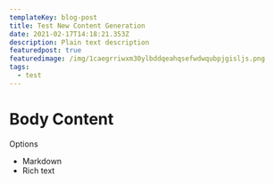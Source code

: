```yaml
---
templateKey: blog-post
title: Test New Content Generation
date: 2021-02-17T14:18:21.353Z
description: Plain text description
featuredpost: true
featuredimage: /img/1caegrriwxm30ylbddqeahqsefwdwqubpjgisljs.png
tags:
  - test
---
```

# Body Content

Options
* Markdown
* Rich text